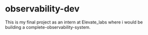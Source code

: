 # observability-dev
This is my final project as an intern at Elevate_labs where i would be building a complete-observability-system.
